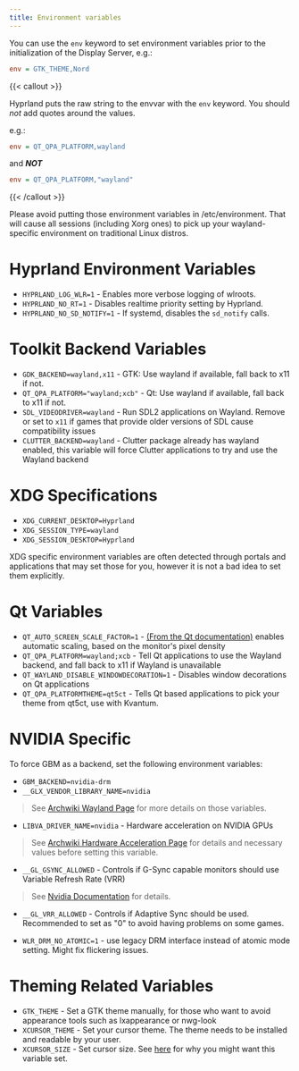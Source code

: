 ```yaml
---
title: Environment variables
---
```


You can use the `env` keyword to set environment variables prior to the
initialization of the Display Server, e.g.:

```ini
env = GTK_THEME,Nord
```

{{< callout >}}

Hyprland puts the raw string to the envvar with the `env` keyword. You should
_not_ add quotes around the values.

e.g.:

```ini
env = QT_QPA_PLATFORM,wayland
```

and _**NOT**_

```ini
env = QT_QPA_PLATFORM,"wayland"
```

{{< /callout >}}

Please avoid putting those environment variables in /etc/environment. That will
cause all sessions (including Xorg ones) to pick up your wayland-specific
environment on traditional Linux distros.

# Hyprland Environment Variables

- `HYPRLAND_LOG_WLR=1` - Enables more verbose logging of wlroots.
- `HYPRLAND_NO_RT=1` - Disables realtime priority setting by Hyprland.
- `HYPRLAND_NO_SD_NOTIFY=1` - If systemd, disables the `sd_notify` calls.

# Toolkit Backend Variables

- `GDK_BACKEND=wayland,x11` - GTK: Use wayland if available, fall back to x11 if
  not.
- `QT_QPA_PLATFORM="wayland;xcb"` - Qt: Use wayland if available, fall back to
  x11 if not.
- `SDL_VIDEODRIVER=wayland` - Run SDL2 applications on Wayland. Remove or set to
  `x11` if games that provide older versions of SDL cause compatibility issues
- `CLUTTER_BACKEND=wayland` - Clutter package already has wayland enabled, this
  variable will force Clutter applications to try and use the Wayland backend

# XDG Specifications

- `XDG_CURRENT_DESKTOP=Hyprland`
- `XDG_SESSION_TYPE=wayland`
- `XDG_SESSION_DESKTOP=Hyprland`

XDG specific environment variables are often detected through portals and
applications that may set those for you, however it is not a bad idea to set
them explicitly.

# Qt Variables

- `QT_AUTO_SCREEN_SCALE_FACTOR=1` -
  [(From the Qt documentation)](https://doc.qt.io/qt-5/highdpi.html) enables
  automatic scaling, based on the monitor's pixel density
- `QT_QPA_PLATFORM=wayland;xcb` - Tell Qt applications to use the Wayland
  backend, and fall back to x11 if Wayland is unavailable
- `QT_WAYLAND_DISABLE_WINDOWDECORATION=1` - Disables window decorations on Qt
  applications
- `QT_QPA_PLATFORMTHEME=qt5ct` - Tells Qt based applications to pick your theme
  from qt5ct, use with Kvantum.

# NVIDIA Specific

To force GBM as a backend, set the following environment variables:

- `GBM_BACKEND=nvidia-drm`
- `__GLX_VENDOR_LIBRARY_NAME=nvidia`

> See
> [Archwiki Wayland Page](https://wiki.archlinux.org/title/Wayland#Requirements)
> for more details on those variables.

- `LIBVA_DRIVER_NAME=nvidia` - Hardware acceleration on NVIDIA GPUs

> See
> [Archwiki Hardware Acceleration Page](https://wiki.archlinux.org/title/Hardware_video_acceleration)
> for details and necessary values before setting this variable.

- `__GL_GSYNC_ALLOWED` - Controls if G-Sync capable monitors should use Variable
  Refresh Rate (VRR)

> See
> [Nvidia Documentation](https://download.nvidia.com/XFree86/Linux-32bit-ARM/375.26/README/openglenvvariables.html)
> for details.

- `__GL_VRR_ALLOWED` - Controls if Adaptive Sync should be used. Recommended to
  set as "0" to avoid having problems on some games.

- `WLR_DRM_NO_ATOMIC=1` - use legacy DRM interface instead of atomic mode
  setting. Might fix flickering issues.

# Theming Related Variables

- `GTK_THEME` - Set a GTK theme manually, for those who want to avoid appearance
  tools such as lxappearance or nwg-look
- `XCURSOR_THEME` - Set your cursor theme. The theme needs to be installed and
  readable by your user.
- `XCURSOR_SIZE` - Set cursor size. See [here](../../FAQ/) for why you might
  want this variable set.
